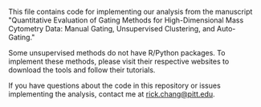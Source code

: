 This file contains code for implementing our analysis from the manuscript "Quantitative Evaluation of Gating Methods for High-Dimensional Mass Cytometry Data: Manual Gating, Unsupervised Clustering, and Auto-Gating."

Some unsupervised methods do not have R/Python packages. To implement these methods, please visit their respective websites to download the tools and follow their tutorials.

If you have questions about the code in this repository or issues implementing the analysis, contact me at rick.chang@pitt.edu.
